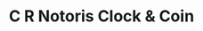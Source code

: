 ---
title: "C R Notoris Clock & Coin"
url: /doylestown/c-r-notoris-clock-and-coin/
shop: antiques
---